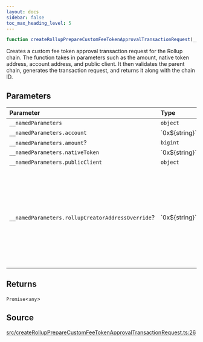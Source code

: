 ```yaml
---
layout: docs
sidebar: false
toc_max_heading_level: 5
---
```


```ts
function createRollupPrepareCustomFeeTokenApprovalTransactionRequest(__namedParameters: object): Promise<any>
```

Creates a custom fee token approval transaction request for the Rollup chain.
The function takes in parameters such as the amount, native token address,
account address, and public client. It then validates the parent chain,
generates the transaction request, and returns it along with the chain ID.

## Parameters

| Parameter | Type | Description |
| :------ | :------ | :------ |
| `__namedParameters` | `object` | - |
| `__namedParameters.account` | \`0x$\{string\}\` | - |
| `__namedParameters.amount`? | `bigint` | - |
| `__namedParameters.nativeToken` | \`0x$\{string\}\` | - |
| `__namedParameters.publicClient` | `object` | - |
| `__namedParameters.rollupCreatorAddressOverride`? | \`0x$\{string\}\` | Specifies a custom address for the RollupCreator. By default, the address will be automatically detected based on the provided chain. |

## Returns

`Promise`\<`any`\>

## Source

[src/createRollupPrepareCustomFeeTokenApprovalTransactionRequest.ts:26](https://github.com/OffchainLabs/arbitrum-orbit-sdk/blob/9d5595a042e42f7d6b9af10a84816c98ea30f330/src/createRollupPrepareCustomFeeTokenApprovalTransactionRequest.ts#L26)
